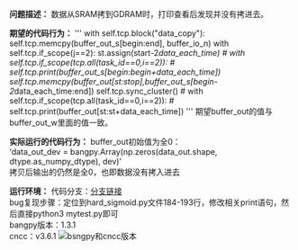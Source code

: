 **问题描述：**
数据从SRAM拷到GDRAM时，打印查看后发现并没有拷进去。

**期望的代码行为：**
'''
with self.tcp.block("data_copy"):
    self.tcp.memcpy(buffer_out_s[begin:end], buffer_io_n)
    with self.tcp.if_scope(j==2):
        st.assign(start-2*data_each_time)
        # with self.tcp.if_scope(tcp.all(task_id==0,i==2)):
        #     self.tcp.print(buffer_out_s[begin:begin+data_each_time])
              self.tcp.memcpy(buffer_out[st:stop],buffer_out_s[begin-2*data_each_time:end])
              self.tcp.sync_cluster()
        # with self.tcp.if_scope(tcp.all(task_id==0,i==2)):
        #     self.tcp.print(buffer_out[st:st+data_each_time])
'''
期望buffer_out的值与buffer_out_w里面的值一致。

**实际运行的代码行为：**
buffer_out初始值为全0：\
‘data_out_dev = bangpy.Array(np.zeros(data_out.shape, dtype.as_numpy_dtype), dev)’\
拷贝后输出的仍然是全0，也即数据没有拷入进去

**运行环境：**
代码分支：[分支链接](https://github.com/pingmu123/mlu-ops.git)\
bug复现步骤：定位到hard_sigmoid.py文件184-193行，修改相关print语句，然后直接python3 mytest.py即可\
bangpy版本：1.3.1\
cncc：v3.6.1
![bsngpy和cncc版本](https://user-images.githubusercontent.com/102028822/165430656-ac6217b7-1078-41dc-be44-7420261b7411.png)
